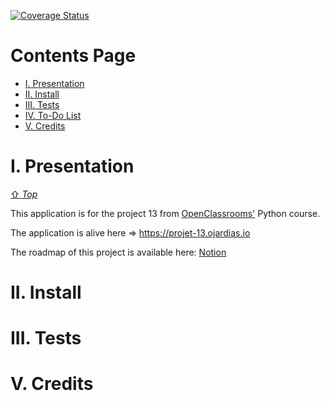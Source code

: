 [![Coverage Status][coverage-badge]][coverage-link]

[coverage-link]: https://coveralls.io/github/GuillaumeOj/P13-WOD-Board?branch=main
[coverage-badge]: https://coveralls.io/repos/github/GuillaumeOj/P13-WOD-Board/badge.svg?branch=main

# Contents Page

- [I. Presentation](#i-presentation)
- [II. Install](#ii-install)
- [III. Tests](#iii-tests)
- [IV. To-Do List](#iv-to-do-list)
- [V. Credits](#v-credits)

# I. Presentation
[⇧ *Top*](#contents-page)

This application is for the project 13 from [OpenClassrooms'](https://openclassrooms.com/fr/paths/68/projects/162/assignment) Python course.

The application is alive here => https://projet-13.ojardias.io

The roadmap of this project is available here: [Notion](https://www.notion.so/guillaumeoj/8c4537ce16a44754b703d0885754ec1f?v=8e9d19219c2c4c91ae945ff554e63453)

# II. Install 

# III. Tests 

# V. Credits 
